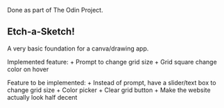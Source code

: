 Done as part of The Odin Project.

## Etch-a-Sketch!

A very basic foundation for a canva/drawing app.

Implemented feature:
    + Prompt to change grid size
    + Grid square change color on hover

Feature to be implemented:
    + Instead of prompt, have a slider/text box to change grid size
    + Color picker
    + Clear grid button
    + Make the website actually look half decent